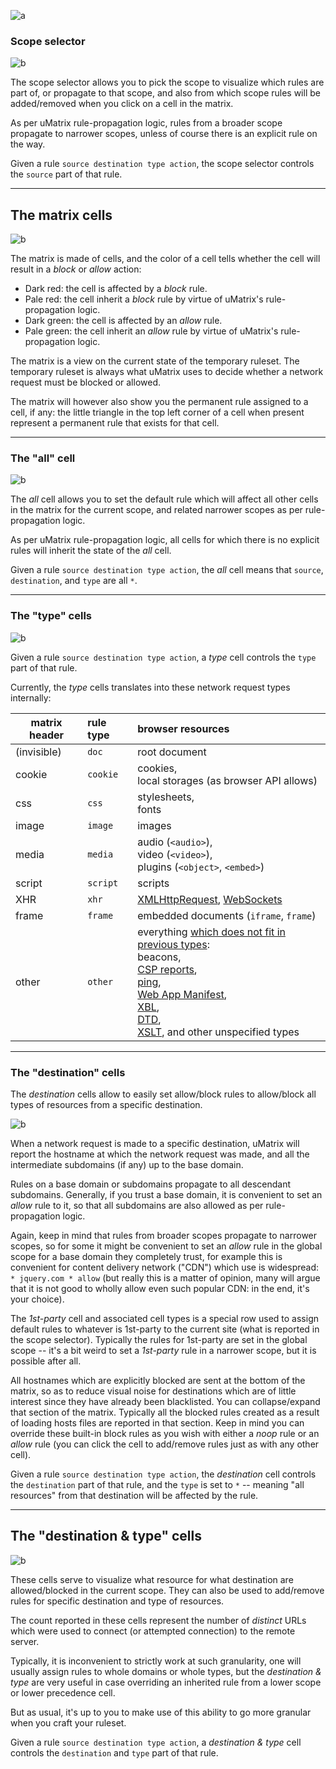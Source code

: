 ![a](https://user-images.githubusercontent.com/585534/33213085-ff74afd8-d0f3-11e7-8232-4c204925d274.png)

### Scope selector

![b](https://user-images.githubusercontent.com/585534/33210614-f90bb638-d0e8-11e7-8639-8566c3577cd3.png)

The scope selector allows you to pick the scope to visualize which rules are part of, or propagate to that scope, and also from which scope rules will be added/removed when you click on a cell in the matrix.

As per uMatrix rule-propagation logic, rules from a broader scope propagate to narrower scopes, unless of course there is an explicit rule on the way.

Given a rule `source destination type action`, the scope selector controls the `source` part of that rule.

***

## The matrix cells

![b](https://user-images.githubusercontent.com/585534/33214668-e5e3fa68-d0fa-11e7-8c73-d703988b5855.png)

The matrix is made of cells, and the color of a cell tells whether the cell will result in a _block_ or _allow_ action:
- Dark red: the cell is affected by a _block_ rule.
- Pale red: the cell inherit a _block_ rule by virtue of uMatrix's rule-propagation logic.
- Dark green: the cell is affected by an _allow_ rule.
- Pale green: the cell inherit an _allow_ rule by virtue of uMatrix's rule-propagation logic.

The matrix is a view on the current state of the temporary ruleset. The temporary ruleset is always what uMatrix uses to decide whether a network request must be blocked or allowed.

The matrix will however also show you the permanent rule assigned to a cell, if any: the little triangle in the top left corner of a cell when present represent a permanent rule that exists for that cell.

***

### The "all" cell

![b](https://user-images.githubusercontent.com/585534/33210981-667e08d2-d0ea-11e7-8fb5-dc563916405e.png)

The _all_ cell allows you to set the default rule which will affect all other cells in the matrix for the current scope, and related narrower scopes as per rule-propagation logic.

As per uMatrix rule-propagation logic, all cells for which there is no explicit rules will inherit the state of the _all_ cell.

Given a rule `source destination type action`, the _all_ cell means that `source`, `destination`, and `type` are all `*`.

***

### The "type" cells

![b](https://user-images.githubusercontent.com/585534/33211240-a160542c-d0eb-11e7-99f3-c237113076b8.png)

Given a rule `source destination type action`, a _type_ cell controls the `type` part of that rule.

Currently, the _type_ cells translates into these network request types internally:

| matrix header | rule type   | browser resources  |
| ------------- |:----------- |:------------------ |
| (invisible)   | `doc`       | root document      |
| cookie        | `cookie`    | cookies,<br>local storages (as browser API allows) |
| css           | `css`       | stylesheets,<br>fonts |
| image         | `image`     | images |
| media         | `media`     | audio (`<audio>`),<br>video (`<video>`),<br>plugins (`<object>`, `<embed>`) |
| script        | `script`    | scripts |
| XHR           | `xhr`       | [XMLHttpRequest](https://developer.mozilla.org/en-US/docs/Web/API/XMLHttpRequest), [WebSockets](https://developer.mozilla.org/en-US/docs/Web/API/WebSockets_API) |
| frame         | `frame`     | embedded documents (`iframe`, `frame`) |
| other         | `other`     | everything [which does not fit in previous types](https://developer.mozilla.org/en-US/Add-ons/WebExtensions/API/webRequest/ResourceType#):<br>beacons,<br>[CSP reports](https://developer.mozilla.org/en-US/docs/Web/HTTP/Headers/Content-Security-Policy/report-uri),<br>[ping](https://developer.mozilla.org/en-US/docs/Web/HTML/Element/a#attr-ping),<br>[Web App Manifest](https://developer.mozilla.org/en-US/docs/Web/Manifest),<br> [XBL](https://developer.mozilla.org/en-US/docs/Mozilla/Tech/XBL),<br> [DTD](https://developer.mozilla.org/en-US/docs/Glossary/DTD),<br>[XSLT](https://developer.mozilla.org/en-US/docs/Web/XSLT), and other unspecified types |

***

### The "destination" cells

The _destination_ cells allow to easily set allow/block rules to allow/block all types of resources from a specific destination.

![b](https://user-images.githubusercontent.com/585534/33212262-36b6cc32-d0f0-11e7-833c-ea316995a9a4.png)

When a network request is made to a specific destination, uMatrix will report the hostname at which the network request was made, and all the intermediate subdomains (if any) up to the base domain.

Rules on a base domain or subdomains propagate to all descendant subdomains. Generally, if you trust a base domain, it is convenient to set an _allow_ rule to it, so that all subdomains are also allowed as per rule-propagation logic.

Again, keep in mind that rules from broader scopes propagate to narrower scopes, so for some it might be convenient to set an _allow_ rule in the global scope for a base domain they completely trust, for example this is convenient for content delivery network ("CDN") which use is widespread: `* jquery.com * allow` (but really this is a matter of opinion, many will argue that it is not good to wholly allow even such popular CDN: in the end, it's your choice).

The _1st-party_ cell and associated cell types is a special row used to assign default rules to whatever is 1st-party to the current site (what is reported in the scope selector). Typically the rules for 1st-party are set in the global scope -- it's a bit weird to set a _1st-party_ rule in a narrower scope, but it is possible after all.

All hostnames which are explicitly blocked are sent at the bottom of the matrix, so as to reduce visual noise for destinations which are of little interest since they have already been blacklisted. You can collapse/expand that section of the matrix. Typically all the blocked rules created as a result of loading hosts files are reported in that section. Keep in mind you can override these built-in block rules as you wish with either a _noop_ rule or an _allow_ rule (you can click the cell to add/remove rules just as with any other cell).

Given a rule `source destination type action`, the _destination_ cell controls the `destination` part of that rule, and the `type` is set to `*` -- meaning "all resources" from that destination will be affected by the rule.

***

## The "destination & type" cells

![b](https://user-images.githubusercontent.com/585534/33214229-068bc20c-d0f9-11e7-8efa-d12d5d443d20.png)

These cells serve to visualize what resource for what destination are allowed/blocked in the current scope. They can also be used to add/remove rules for specific destination and type of resources.

The count reported in these cells represent the number of _distinct_ URLs which were used to connect (or attempted connection) to the remote server.

Typically, it is inconvenient to strictly work at such granularity, one will usually assign rules to whole domains or whole types, but the _destination & type_ are very useful in case overriding an inherited rule from a lower scope or lower precedence cell.

But as usual, it's up to you to make use of this ability to go more granular when you craft your ruleset.

Given a rule `source destination type action`, a _destination & type_ cell controls the `destination` and `type` part of that rule.

